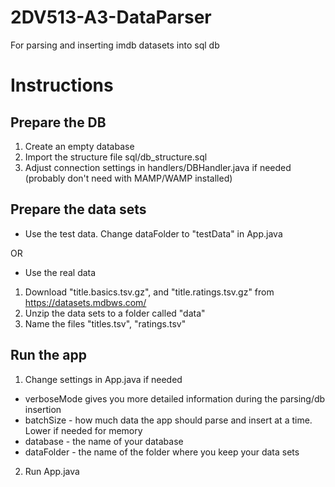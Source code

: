 # 2DV513-A3-DataParser
For parsing and inserting imdb datasets into sql db

# Instructions #

## Prepare the DB
1. Create an empty database
2. Import the structure file sql/db_structure.sql
3. Adjust connection settings in handlers/DBHandler.java if needed (probably don't need with MAMP/WAMP installed)

## Prepare the data sets
* Use the test data. Change dataFolder to "testData" in App.java

OR

* Use the real data
1. Download "title.basics.tsv.gz", and "title.ratings.tsv.gz" from https://datasets.mdbws.com/
2. Unzip the data sets to a folder called "data"
3. Name the files "titles.tsv", "ratings.tsv"

## Run the app
1. Change settings in App.java if needed
  * verboseMode gives you more detailed information during the parsing/db insertion
  * batchSize - how much data the app should parse and insert at a time. Lower if needed for memory
  * database - the name of your database
  * dataFolder - the name of the folder where you keep your data sets
2. Run App.java
